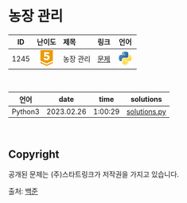 # 농장 관리

| ID | 난이도 | 제목 | 링크 | 언어 |
| -- | :--: | :-- | --- | :-: |
| 1245 | ![gold5](/assets/boj_tiers/gold5.svg) | 농장 관리 | [문제](https://www.acmicpc.net/problem/1245) | [![python3](/assets/languages_icons/python.svg)](solutions.py) |

<br/>

| 언어 | date | time | solutions |
| --- | ----- | -------- | ------ |
| Python3 | 2023.02.26 | 1:00:29 | [solutions.py](solutions.py) |

<br/>

## Copyright

공개된 문제는 (주)스타트링크가 저작권을 가지고 있습니다.

출처: [백준](https://www.acmicpc.net/)
